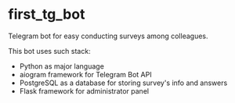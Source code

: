 # first_tg_bot
Telegram bot for easy conducting surveys among colleagues.

This bot uses such stack:
* Python as major language
* aiogram framework for Telegram Bot API
* PostgreSQL as a database for storing survey's info and answers
* Flask framework for administrator panel
